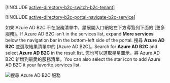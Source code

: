 [!INCLUDE [active-directory-b2c-switch-b2c-tenant](active-directory-b2c-switch-b2c-tenant.md)]

[!INCLUDE [active-directory-b2c-portal-navigate-b2c-service](active-directory-b2c-portal-navigate-b2c-service.md)]

<span data-ttu-id="7e7b7-101">如果 Azure AD B2C 不在服務清單中，請展開入口網站左下方導覽列下面的 [更多服務]。</span><span class="sxs-lookup"><span data-stu-id="7e7b7-101">If Azure AD B2C isn't in the services list, expand **More services** below the navigation bar in the bottom-left side of the portal.</span></span> <span data-ttu-id="7e7b7-102">搜尋 **Azure AD B2C** 並選取結果清單中的 [Azure AD B2C]。</span><span class="sxs-lookup"><span data-stu-id="7e7b7-102">Search for **Azure AD B2C** and select **Azure AD B2C** in the result list.</span></span> <span data-ttu-id="7e7b7-103">您也可以選取星星圖示，將 Azure AD B2C 新增到最愛的服務清單。</span><span class="sxs-lookup"><span data-stu-id="7e7b7-103">You can also select the star icon to add Azure AD B2C it your favorite services list.</span></span>

![搜尋 Azure AD B2C 服務](media/active-directory-b2c-find-service-settings/navigate-to-azure-ad-b2c.png)
